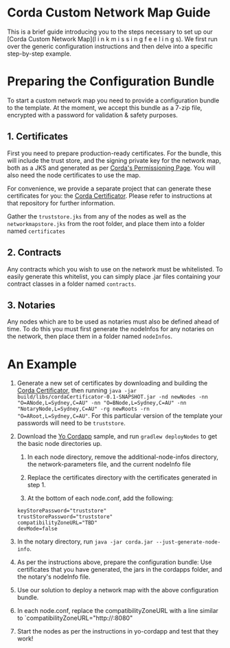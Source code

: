 # Corda Custom Network Map Guide

This is a brief guide introducing you to the steps necessary to set up our [Corda Custom Network Map](l i n k    m i s s i n g    f e e l i n g s). We first run over the generic configuration instructions and then delve into a specific step-by-step example.

# Preparing the Configuration Bundle

To start a custom network map you need to provide a configuration bundle to the template. At the moment, we accept this bundle as a 7-zip file, encrypted with a password for validation & safety purposes. 

## 1. Certificates

First you need to prepare production-ready certificates. For the bundle, this will include the trust store, and the signing private key for the network map, both as a JKS and generated as per [Corda's Permissioning Page](https://docs.corda.net/releases/release-V3.1/permissioning.html). You will also need the node certificates to use the map.

For convenience, we provide a separate project that can generate these certificates for you: the [Corda Certificator](https://github.com/BCSTech-CordaTeam/cordaCertificator). Please refer to instructions at that repository for further information.

Gather the `truststore.jks` from any of the nodes as well as the `networkmapstore.jks` from the root folder, and place them into a folder named `certificates`

## 2. Contracts

Any contracts which you wish to use on the network must be whitelisted. To easily generate this whitelist, you can simply place  .jar files containing your contract classes in a folder named `contracts`.

## 3. Notaries

Any nodes which are to be used as notaries must also be defined ahead of time. To do this you must first generate the nodeInfos for any notaries on the network, then place them in a folder named `nodeInfos`.

# An Example

1. Generate a new set of certificates by downloading and building the [Corda Certificator](https://github.com/BCSTech-CordaTeam/cordaCertificator), then running `java -jar build/libs/cordaCertificator-0.1-SNAPSHOT.jar -nd newNodes -nn "O=ANode,L=Sydney,C=AU" -nn "O=BNode,L=Sydney,C=AU" -nn "NotaryNode,L=Sydney,C=AU" -rg newRoots -rn "O=ARoot,L=Sydney,C=AU"`. For this particular version of the template your passwords will need to be `truststore`.
 
2. Download the [Yo Cordapp]() sample, and run `gradlew deployNodes` to get the basic node directories up.
 
   1. In each node directory, remove the additional-node-infos directory, the network-parameters file, and the current nodeInfo file
   
   2. Replace the certificates directory with the certificates generated in step 1.
   
   3. At the bottom of each node.conf, add the following:
   ```
   keyStorePassword="truststore"
   trustStorePassword="truststore"
   compatibilityZoneURL="TBD"
   devMode=false
   ```
 
3. In the notary directory, run `java -jar corda.jar --just-generate-node-info`.

4. As per the instructions above, prepare the configuration bundle: Use certificates that you have generated, the jars in the cordapps folder, and the notary's nodeInfo file.

5. Use our solution to deploy a network map with the above configuration bundle.

6. In each node.conf, replace the compatibilityZoneURL with a line similar to `compatibilityZoneURL="http://<DNS>:8080"

7. Start the nodes as per the instructions in yo-cordapp and test that they work!
